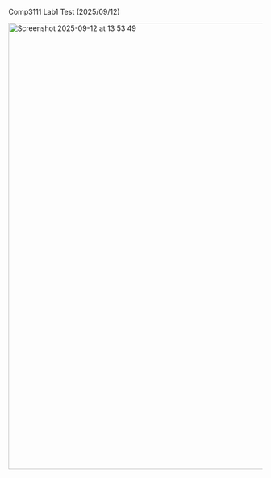 Comp3111 Lab1 Test (2025/09/12)

<img width="1512" height="883" alt="Screenshot 2025-09-12 at 13 53 49" src="https://github.com/user-attachments/assets/6b915076-9678-4785-8f84-186eb55d938e" />

